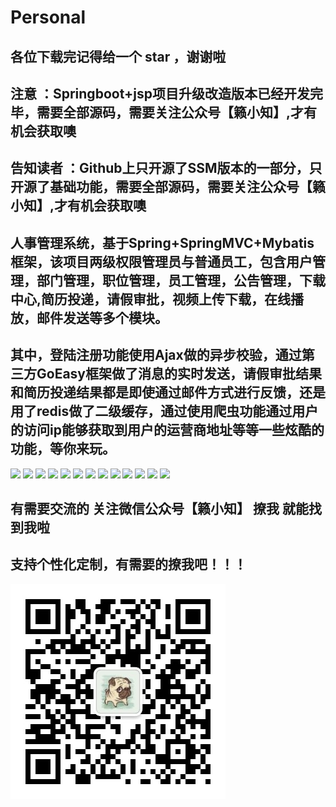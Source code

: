 # Personal
## 各位下载完记得给一个 star ，谢谢啦
## 注意 ：Springboot+jsp项目升级改造版本已经开发完毕，需要全部源码，需要关注公众号【籁小知】,才有机会获取噢
## 告知读者 ：Github上只开源了SSM版本的一部分，只开源了基础功能，需要全部源码，需要关注公众号【籁小知】,才有机会获取噢
## 人事管理系统，基于Spring+SpringMVC+Mybatis框架，该项目两级权限管理员与普通员工，包含用户管理，部门管理，职位管理，员工管理，公告管理，下载中心,简历投递，请假审批，视频上传下载，在线播放，邮件发送等多个模块。
## 其中，登陆注册功能使用Ajax做的异步校验，通过第三方GoEasy框架做了消息的实时发送，请假审批结果和简历投递结果都是即使通过邮件方式进行反馈，还是用了redis做了二级缓存，通过使用爬虫功能通过用户的访问ip能够获取到用户的运营商地址等等一些炫酷的功能，等你来玩。
![](images/1.png)
![](images/2.png)
![](images/3.png)
![](images/4.png)
![](images/5.png)
![](images/6.png)
![](images/7.png)
![](images/01.png)
![](images/02.png)
![](images/03.png)
![](images/04.png)
![](images/05.png)
![](images/06.png)
## 有需要交流的 关注微信公众号【籁小知】 撩我 就能找到我啦
## 支持个性化定制，有需要的撩我吧！！！
![](images/qrcode_for_gh_12f50bd18152_344.jpg)
